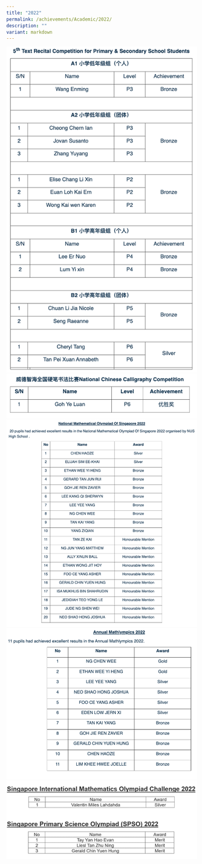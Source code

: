 ```yaml
---
title: "2022"
permalink: /achievements/Academic/2022/
description: ""
variant: markdown
---
```

![](/images/achieve.png)
![](/images/achieve2.png)
![](/images/achieve3.png)
![](/images/achieve4.png)
![](/images/2022_M_SA.png)